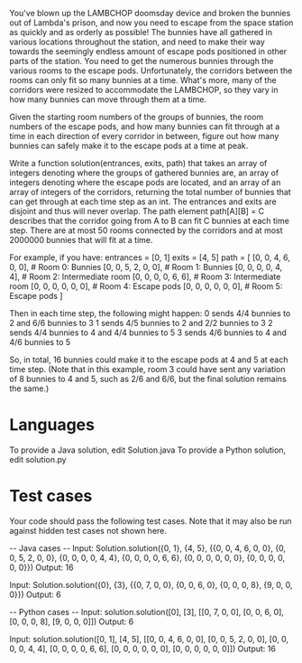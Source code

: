 You've blown up the LAMBCHOP doomsday device and broken the bunnies out of Lambda's prison,
  and now you need to escape from the space station as quickly and as orderly as possible!
  The bunnies have all gathered in various locations throughout the station,
  and need to make their way towards the seemingly endless amount of escape pods positioned
  in other parts of the station.
  You need to get the numerous bunnies through the various rooms to the escape pods.
  Unfortunately, the corridors between the rooms can only fit so many bunnies at a time.
  What's more, many of the corridors were resized to accommodate the LAMBCHOP,
  so they vary in how many bunnies can move through them at a time.

  Given the starting room numbers of the groups of bunnies,
  the room numbers of the escape pods,
  and how many bunnies can fit through at a time in each direction of every corridor in between,
  figure out how many bunnies can safely make it to the escape pods at a time at peak.

  Write a function solution(entrances, exits, path) that takes
  an array of integers denoting where the groups of gathered bunnies are,
  an array of integers denoting where the escape pods are located,
  and an array of an array of integers of the corridors,
  returning the total number of bunnies that can get through at each time step as an int.
  The entrances and exits are disjoint and thus will never overlap.
  The path element path[A][B] = C describes that the corridor going from A to B can fit C bunnies at each time step.
  There are at most 50 rooms connected by the corridors and at most 2000000 bunnies that will fit at a time.

  For example, if you have:
  entrances = [0, 1]
  exits = [4, 5]
  path = [
  [0, 0, 4, 6, 0, 0],  # Room 0: Bunnies
  [0, 0, 5, 2, 0, 0],  # Room 1: Bunnies
  [0, 0, 0, 0, 4, 4],  # Room 2: Intermediate room
  [0, 0, 0, 0, 6, 6],  # Room 3: Intermediate room
  [0, 0, 0, 0, 0, 0],  # Room 4: Escape pods
  [0, 0, 0, 0, 0, 0],  # Room 5: Escape pods
  ]

  Then in each time step, the following might happen:
  0 sends 4/4 bunnies to 2 and 6/6 bunnies to 3
  1 sends 4/5 bunnies to 2 and 2/2 bunnies to 3
  2 sends 4/4 bunnies to 4 and 4/4 bunnies to 5
  3 sends 4/6 bunnies to 4 and 4/6 bunnies to 5

  So, in total, 16 bunnies could make it to the escape pods at 4 and 5 at each time step.
  (Note that in this example, room 3 could have sent any variation of 8 bunnies to 4 and 5,
  such as 2/6 and 6/6, but the final solution remains the same.)

  Languages
  =========

  To provide a Java solution, edit Solution.java
  To provide a Python solution, edit solution.py

  Test cases
  ==========
  Your code should pass the following test cases.
  Note that it may also be run against hidden test cases not shown here.

  -- Java cases --
  Input:
  Solution.solution({0, 1}, {4, 5}, {{0, 0, 4, 6, 0, 0}, {0, 0, 5, 2, 0, 0}, {0, 0, 0, 0, 4, 4}, {0, 0, 0, 0, 6, 6}, {0, 0, 0, 0, 0, 0}, {0, 0, 0, 0, 0, 0}})
  Output:
  16

  Input:
  Solution.solution({0}, {3}, {{0, 7, 0, 0}, {0, 0, 6, 0}, {0, 0, 0, 8}, {9, 0, 0, 0}})
  Output:
  6

  -- Python cases --
  Input:
  solution.solution([0], [3], [[0, 7, 0, 0], [0, 0, 6, 0], [0, 0, 0, 8], [9, 0, 0, 0]])
  Output:
  6

  Input:
  solution.solution([0, 1], [4, 5], [[0, 0, 4, 6, 0, 0], [0, 0, 5, 2, 0, 0], [0, 0, 0, 0, 4, 4], [0, 0, 0, 0, 6, 6], [0, 0, 0, 0, 0, 0], [0, 0, 0, 0, 0, 0]])
  Output:
  16